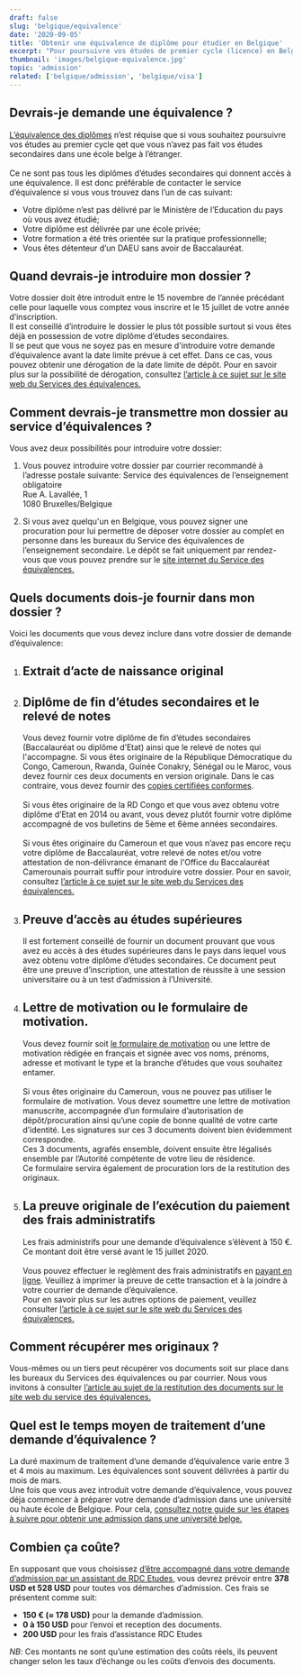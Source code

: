 ```yaml
---
draft: false
slug: 'belgique/equivalence'
date: '2020-09-05'
title: 'Obtenir une équivalence de diplôme pour étudier en Belgique'
excerpt: "Pour poursuivre vos études de premier cycle (licence) en Belgique, vous devez au préalable obtenir une équivalence des diplômes qui déterminera la valeur de votre diplôme d’études secondaires."
thumbnail: 'images/belgique-equivalence.jpg'
topic: 'admission'
related: ['belgique/admission', 'belgique/visa']
---
```


## Devrais-je demande une équivalence ?
<a href="http://www.equivalences.cfwb.be/index.php?id=1760" target="_blank" rel="noreferrer noopener">L’équivalence des diplômes</a> n’est réquise que si vous souhaitez poursuivre vos études au premier cycle qet que vous n’avez pas fait vos études secondaires dans une école belge à l’étranger.
\
\
Ce ne sont pas tous les diplômes d’études secondaires qui donnent accès à une équivalence. Il est donc préférable de contacter le service d’équivalence si vous vous trouvez dans l’un de cas suivant:
- Votre diplôme n’est pas délivré par le Ministère de l’Education du pays où vous avez étudié;
- Votre diplôme est délivrée par une école privée;
- Votre formation a été très orientée sur la pratique professionnelle;
- Vous êtes détenteur d’un DAEU sans avoir de Baccalauréat.

## Quand devrais-je introduire mon dossier ?
Votre dossier doit être introduit entre le 15 novembre de l’année précédant celle pour laquelle vous comptez vous inscrire et le 15 juillet de votre année d’inscription.
\
Il est conseillé d’introduire le dossier le plus tôt possible surtout si vous êtes déjà en possession de votre diplôme d’études secondaires.
\
Il se peut que vous ne soyez pas en mesure d'introduire votre demande d’équivalence avant la date limite prévue à cet effet. Dans ce cas, vous pouvez obtenir une dérogation de la date limite de dépôt.
Pour en savoir plus sur la possibilité de dérogation, consultez <a href="http://www.equivalences.cfwb.be/index.php?id=708" target="_blank" rel="noopener noreferrer">l’article à ce sujet sur le site web du Services des équivalences.</a>

## Comment devrais-je transmettre mon dossier au service d’équivalences ?
Vous avez deux possibilités pour introduire votre dossier:
1. Vous pouvez introduire votre dossier par courrier recommandé à l’adresse postale suivante:
Service des équivalences de l’enseignement obligatoire\
Rue A. Lavallée, 1\
1080 Bruxelles/Belgique

2. Si vous avez quelqu'un en Belgique, vous pouvez signer une procuration pour lui permettre de déposer votre dossier au complet en personne dans les bureaux du Service des équivalences de l’enseignement secondaire. Le dépôt se fait uniquement par rendez-vous que vous pouvez prendre sur le <a href="https://www.formulairesweb.cfwb.be/equi_ens_oblig/formulaire_equivalence.html" target="_blank" rel="noopener noreferrer">site internet du Service des équivalences.</a>

## Quels documents dois-je fournir dans mon dossier ?
Voici les documents que vous devez inclure dans votre dossier de demande d’équivalence:
1. ## Extrait d’acte de naissance original
2. ## Diplôme de fin d’études secondaires et le relevé de notes
   Vous devez fournir votre diplôme de fin d’études secondaires (Baccalauréat ou diplôme d’Etat) ainsi que le relevé de notes qui l'accompagne.
   Si vous êtes originaire de la République Démocratique du Congo, Cameroun, Rwanda, Guinée Conakry, Sénégal ou le Maroc, vous devez fournir ces deux documents en version originale.
   Dans le cas contraire, vous devez fournir des <a href="http://www.equivalences.cfwb.be/index.php?id=copiescc" target="_blank" rel="noopener noreferrer">copies certifiées conformes</a>.
   \
   \
   Si vous êtes originaire de la RD Congo et que vous avez obtenu votre diplôme d’Etat en 2014 ou avant, vous devez plutôt fournir votre diplôme accompagné de vos bulletins de 5ème et 6ème années secondaires.
   \
   \
   Si vous êtes originaire du Cameroun et que vous n’avez pas encore reçu votre diplôme de Baccalauréat, votre relevé de notes et/ou votre attestation de non-délivrance émanant de l'Office du Baccalauréat Camerounais pourrait suffir pour introduire votre dossier. Pour en savoir, consultez <a href="http://www.equivalences.cfwb.be/index.php?id=830" target="_blank" rel="noopener noreferrer">l’article à ce sujet sur le site web du Services des équivalences.</a>
   
3. ## Preuve d’accès au études supérieures
   Il est fortement conseillé de fournir un document prouvant que vous avez eu accès à des études supérieures dans le pays dans lequel vous avez obtenu votre diplôme d’études secondaires.
   Ce document peut être une preuve d’inscription, une attestation de réussite à une session universitaire ou à un test d’admission à l’Université.
   
4. ## Lettre de motivation ou le formulaire de motivation.
   Vous devez fournir soit <a href="http://www.equivalences.cfwb.be/index.php?eID=tx_nawsecuredl&u=0&g=0&hash=b8c4f27e89a97efb46f327e800da8e638ebb1f15&file=fileadmin/sites/equisec/upload/equisec_super_editor/equisec_editor/documents/Lettres_de_motivation/Formulaire_equivalence_CESS.doc" target="_blank" rel="noopener noreferrer">le formulaire de motivation</a> ou une lettre de motivation rédigée en français et signée avec vos noms, prénoms, adresse et motivant le type et la branche d’études que vous souhaitez entamer.
   \
   \
   Si vous êtes originaire du Cameroun, vous ne pouvez pas utiliser le formulaire de motivation. Vous devez soumettre une lettre de motivation manuscrite, accompagnée d’un formulaire d’autorisation de dépôt/procuration ainsi qu’une copie de bonne qualité de votre carte d’identité. Les signatures sur ces 3 documents doivent bien évidemment correspondre.
   \
   Ces 3 documents, agrafés ensemble, doivent ensuite être légalisés ensemble par l’Autorité compétente de votre lieu de résidence.
   \
   Ce formulaire servira également de procuration lors de la restitution des originaux.

5. ## La preuve originale de l’exécution du paiement des frais administratifs
   Les frais administrifs pour une demande d’équivalence s’élèvent à 150 €. Ce montant doit être versé avant le 15 juillet 2020.
   \
   \
   Vous pouvez effectuer le reglèment des frais administratifs en <a href="https://www.enseignement.cfwb.be/paiement_equiv/" target="_blank" rel="noopener noreferrer">payant en ligne</a>. Veuillez à imprimer la preuve de cette transaction et à la joindre à votre courrier de demande d’équivalence.
   \
   Pour en savoir plus sur les autres options de paiement, veuillez consulter <a href="http://www.equivalences.cfwb.be/index.php?id=2782" target="_blank" rel="noopener noreferrer">l’article à ce sujet sur le site web du Services des équivalences.</a>

## Comment récupérer mes originaux ?
   Vous-mêmes ou un tiers peut récupérer vos documents soit sur place dans les bureaux du Services des équivalences ou par courrier. Nous vous invitons à consulter <a href="http://www.equivalences.cfwb.be/index.php?id=703" target="_blank" rel="noopener noreferrer">l’article au sujet de la restitution des documents sur le site web du service des équivalences.</a>

## Quel est le temps moyen de traitement d’une demande d’équivalence ?
   La duré maximum de traitement d’une demande d’équivalence varie entre 3 et 4 mois au maximum. Les équivalences sont souvent délivrées à partir du mois de mars.
   \
   Une fois que vous avez introduit votre demande d’équivalence, vous pouvez déja commencer à préparer votre demande d’admission dans une université ou haute école de Belgique. Pour cela, [consultez notre guide sur les étapes à suivre pour obtenir une admission dans une université belge.](/guides/belgique/admission)
   
## Combien ça coûte?

En supposant que vous choisissez [d’être accompagné dans votre demande d’admission par un assistant de RDC Etudes](/accompagnement), vous devrez prévoir entre **378 USD et 528 USD** pour toutes vos démarches d’admission.
Ces frais se présentent comme suit:

- **150 € (≈ 178 USD)** pour la demande d’admission.
- **0 à 150 USD** pour l’envoi et reception des documents.
- **200 USD** pour les frais d’assistance RDC Etudes
 
_NB_: Ces montants ne sont qu’une estimation des coûts réels, ils peuvent changer selon les taux d’échange ou les coûts d’envois des documents.
